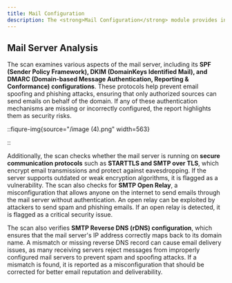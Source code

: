 ```yaml
---
title: Mail Configuration
description: The <strong>Mail Configuration</strong> module provides information on the mail server associated with the target domain. Since mail servers are critical for communication, they are often targeted by attackers through misconfigurations, outdated protocols, and lack of proper authentication mechanisms. This module scans the mail server to identify potential vulnerabilities, misconfigurations, and security gaps that could lead to email spoofing, phishing attacks, or unauthorized access.
---
```



## Mail Server Analysis

The scan examines various aspects of the mail server, including its **SPF (Sender Policy Framework), DKIM (DomainKeys Identified Mail), and DMARC (Domain-based Message Authentication, Reporting & Conformance) configurations**. These protocols help prevent email spoofing and phishing attacks, ensuring that only authorized sources can send emails on behalf of the domain. If any of these authentication mechanisms are missing or incorrectly configured, the report highlights them as security risks.

::fiqure-img{source="/image (4).png" width=563}
<!-- <img src="/image (4).png" alt="" width="563"> -->
::

Additionally, the scan checks whether the mail server is running on **secure communication protocols** such as **STARTTLS and SMTP over TLS**, which encrypt email transmissions and protect against eavesdropping. If the server supports outdated or weak encryption algorithms, it is flagged as a vulnerability. The scan also checks for **SMTP Open Relay**, a misconfiguration that allows anyone on the internet to send emails through the mail server without authentication. An open relay can be exploited by attackers to send spam and phishing emails. If an open relay is detected, it is flagged as a critical security issue.

The scan also verifies **SMTP Reverse DNS (rDNS) configuration**, which ensures that the mail server's IP address correctly maps back to its domain name. A mismatch or missing reverse DNS record can cause email delivery issues, as many receiving servers reject messages from improperly configured mail servers to prevent spam and spoofing attacks. If a mismatch is found, it is reported as a misconfiguration that should be corrected for better email reputation and deliverability.

